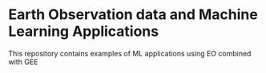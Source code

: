 # Earth Observation data and Machine Learning Applications
This repository contains examples of ML applications using EO combined with GEE
